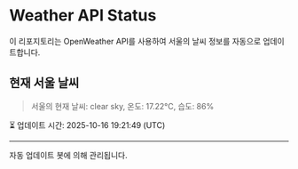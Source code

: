 
# Weather API Status

이 리포지토리는 OpenWeather API를 사용하여 서울의 날씨 정보를 자동으로 업데이트합니다.

## 현재 서울 날씨
> 서울의 현재 날씨: clear sky, 온도: 17.22°C, 습도: 86%

⏳ 업데이트 시간: 2025-10-16 19:21:49 (UTC)

---
자동 업데이트 봇에 의해 관리됩니다.
